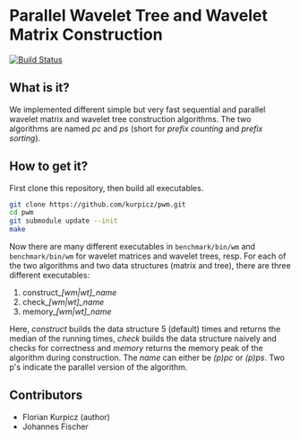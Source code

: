 # Parallel Wavelet Tree and Wavelet Matrix Construction

[![Build Status](https://travis-ci.org/kurpicz/pwm.svg?branch=master)](https://travis-ci.org/kurpicz/pwm)

## What is it?
We implemented different simple but very fast sequential and parallel wavelet matrix and wavelet tree construction algorithms.
The two algorithms are named *pc* and *ps* (short for *prefix counting* and *prefix sorting*).

## How to get it?
First clone this repository, then build all executables.
```sh
git clone https://github.com/kurpicz/pwm.git
cd pwm
git submodule update --init
make
```
Now there are many different executables in `benchmark/bin/wm` and `benchmark/bin/wm` for wavelet matrices and wavelet trees, resp.
For each of the two algorithms and two data structures (matrix and tree), there are three different executables:

1. construct_*[wm|wt]_name*
2. check_*[wm|wt]_name*
3. memory_*[wm|wt]_name*

Here, *construct* builds the data structure 5 (default) times and returns the median of the running times, *check* builds the data structure naively and checks for correctness and *memory* returns the memory peak of the algorithm during construction.
The *name* can either be *(p)pc* or *(p)ps*.
Two p's indicate the parallel version of the algorithm.

## Contributors
- Florian Kurpicz (author)
- Johannes Fischer
